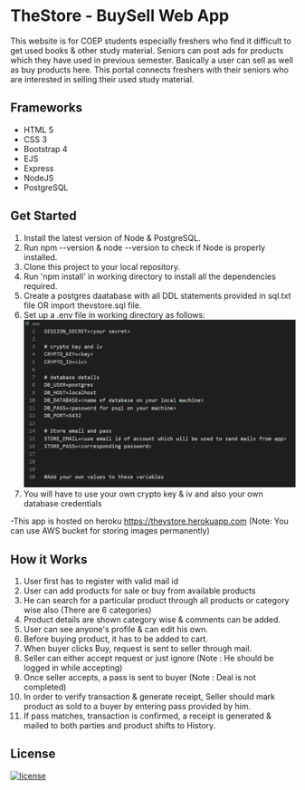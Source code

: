 # TheStore - BuySell Web App
This website is for  COEP students especially freshers who find it difficult to get used books & other study material. 
Seniors can post ads for products which they have used in previous semester. Basically a user can sell as well as buy products here.
This portal connects freshers with their seniors who are interested in selling their used study material.

## Frameworks
- HTML 5
- CSS 3
- Bootstrap 4
- EJS
- Express
- NodeJS
- PostgreSQL

## Get Started
1. Install the latest version of Node & PostgreSQL.
2. Run npm --version & node --version to check if Node is properly installed.
3. Clone this project to your local repository.
4. Run 'npm install' in working directory to install all the dependencies required.
5. Create a postgres daatabase with all DDL statements provided in sql.txt file OR import thevstore.sql file.
6. Set up a .env file in working directory as follows:
![Alt text](public/images/env.png?raw=true "Title") 
7. You will have to use your own crypto key & iv and also your own database credentials

-This app is hosted on heroku https://thevstore.herokuapp.com (Note: You can use AWS bucket for storing images permanently)

## How it Works
1. User first has to register with valid mail id
2. User can add products for sale or buy from available products
3. He can search for a particular product through all products or category wise also (There are 6 categories)
4. Product details are shown category wise & comments can be added.
5. User can see anyone's profile & can edit his own.
6. Before buying product, it has to be added to cart.
7. When buyer clicks Buy, request is sent to seller through mail.
8. Seller can either accept request or just ignore (Note : He should be logged in while accepting)
9. Once seller accepts, a pass is sent to buyer (Note : Deal is not completed)
10. In order to verify transaction & generate receipt, Seller should mark product as sold to a buyer by entering pass provided by him.
11. If pass matches, transaction is confirmed, a receipt is generated & mailed to both parties and product shifts to History.

## License

[![license](https://img.shields.io/github/license/DAVFoundation/captain-n3m0.svg?style=flat-square)](https://github.com/DAVFoundation/captain-n3m0/blob/master/LICENSE)
